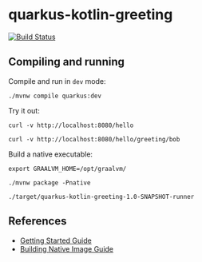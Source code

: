 # quarkus-kotlin-greeting
[![Build Status](https://travis-ci.com/mplanchant/quarkus-kotlin-greeting.svg?branch=master)](https://travis-ci.com/mplanchant/quarkus-kotlin-greeting)
## Compiling and running

Compile and run in `dev` mode:

`./mvnw compile quarkus:dev`

Try it out:

`curl -v http://localhost:8080/hello`

`curl -v http://localhost:8080/hello/greeting/bob`

Build a native executable:

`export GRAALVM_HOME=/opt/graalvm/`

`./mvnw package -Pnative`

`./target/quarkus-kotlin-greeting-1.0-SNAPSHOT-runner`

## References

* [Getting Started Guide](https://quarkus.io/guides/getting-started-guide) 
* [Building Native Image Guide](https://quarkus.io/guides/building-native-image-guide.html)





